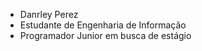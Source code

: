 - Danrley Perez
- Estudante de Engenharia de Informação
- Programador Junior em busca de estágio


<!---
DanrleyPerez/DanrleyPerez is a ✨ special ✨ repository because its `README.md` (this file) appears on your GitHub profile.
You can click the Preview link to take a look at your changes.
--->
